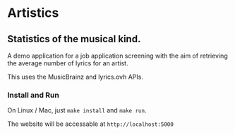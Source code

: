 # Artistics
## Statistics of the musical kind.

A demo application for a job application screening with the aim of retrieving the average number of lyrics for an artist.

This uses the MusicBrainz and lyrics.ovh APIs.

### Install and Run

On Linux / Mac, just `make install` and `make run`.

The website will be accessable at `http://localhost:5000`

